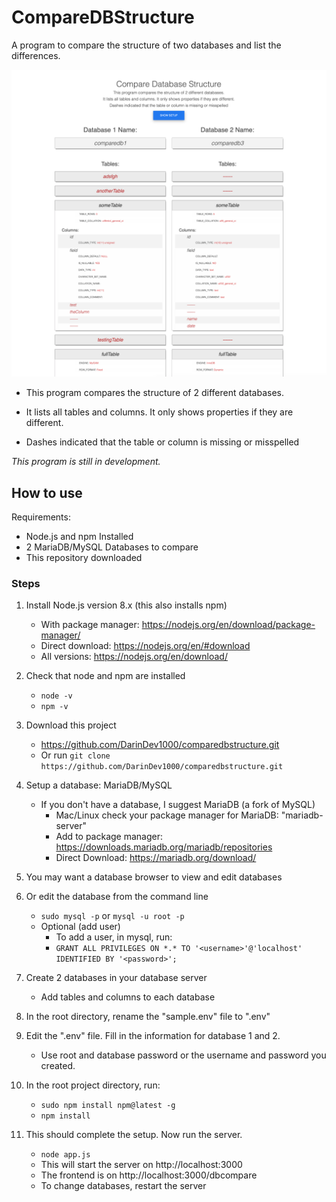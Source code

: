 # CompareDBStructure

A program to compare the structure of two databases and list the differences.

![img1](img1.png)

  * This program compares the structure of 2 different databases.

  * It lists all tables and columns.  It only shows properties if they are different.

  * Dashes indicated that the table or column is missing or misspelled

*This program is still in development.*

## How to use

Requirements:

* Node.js and npm Installed
* 2 MariaDB/MySQL Databases to compare
* This repository downloaded

### Steps

1. Install Node.js version 8.x (this also installs npm)
    * With package manager: https://nodejs.org/en/download/package-manager/
    * Direct download: https://nodejs.org/en/#download
    * All versions: https://nodejs.org/en/download/

2. Check that node and npm are installed
    * `node -v`
    * `npm -v`

3. Download this project
    * https://github.com/DarinDev1000/comparedbstructure.git
    * Or run  `git clone https://github.com/DarinDev1000/comparedbstructure.git`

4. Setup a database: MariaDB/MySQL
    * If you don't have a database, I suggest MariaDB (a fork of MySQL)
        * Mac/Linux check your package manager for MariaDB: "mariadb-server"
        * Add to package manager: https://downloads.mariadb.org/mariadb/repositories
        * Direct Download: https://mariadb.org/download/

5. You may want a database browser to view and edit databases

6. Or edit the database from the command line
    * `sudo mysql -p` or `mysql -u root -p`
    * Optional (add user)
        * To add a user, in mysql, run:
        * `GRANT ALL PRIVILEGES ON *.* TO '<username>'@'localhost' IDENTIFIED BY '<password>';`

7. Create 2 databases in your database server
    * Add tables and columns to each database

8. In the root directory, rename the "sample.env" file to ".env"

9. Edit the ".env" file. Fill in the information for database 1 and 2.
    * Use root and database password or the username and password you created.

10. In the root project directory, run:
    * `sudo npm install npm@latest -g`
    * `npm install`

11. This should complete the setup. Now run the server.
    * `node app.js`
    * This will start the server on http://localhost:3000
    * The frontend is on http://localhost:3000/dbcompare
    * To change databases, restart the server